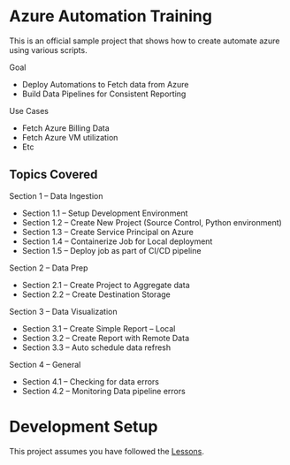 # Azure Automation Training


This is an official sample project that shows how to create automate azure using various scripts.

Goal
-	Deploy Automations to Fetch data from Azure
-	Build Data Pipelines for Consistent Reporting

Use Cases
-	Fetch Azure Billing Data
-	Fetch Azure VM utilization
-	Etc

## Topics Covered

Section 1 – Data Ingestion
- Section 1.1 – Setup Development Environment
- Section 1.2 – Create New Project (Source Control, Python environment)
- Section 1.3 – Create Service Principal on Azure
- Section 1.4 – Containerize Job for Local deployment
- Section 1.5 – Deploy job as part of CI/CD pipeline

Section 2 – Data Prep
- Section 2.1 – Create Project to Aggregate data
- Section 2.2 – Create Destination Storage

Section 3 – Data Visualization
- Section 3.1 – Create Simple Report – Local
- Section 3.2 – Create Report with Remote Data
- Section 3.3 – Auto schedule data refresh

Section 4 – General
- Section 4.1 – Checking for data errors
- Section 4.2 – Monitoring Data pipeline errors

# Development Setup

This project assumes you have followed the [Lessons](Lessons/Lesson1.md).
